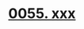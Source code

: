 # [0055. xxx](https://github.com/Tdahuyou/TNotes.react/tree/main/notes/0055.%20xxx)

<!-- region:toc -->

<!-- endregion:toc -->
